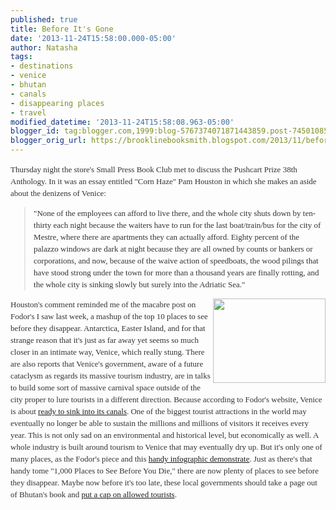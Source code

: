 ```yaml
---
published: true
title: Before It's Gone
date: '2013-11-24T15:58:00.000-05:00'
author: Natasha
tags:
- destinations
- venice
- bhutan
- canals
- disappearing places
- travel
modified_datetime: '2013-11-24T15:58:08.963-05:00'
blogger_id: tag:blogger.com,1999:blog-5767374071871443859.post-7450108584579130803
blogger_orig_url: https://brooklinebooksmith.blogspot.com/2013/11/before-its-gone.html
---
```


<div style="color: #333333; font-family: Georgia, 'Times New Roman', 'Bitstream Charter', Times, serif; font-size: 13px; line-height: 19px;">Thursday night the store's Small Press Book Club met to discuss the Pushcart Prize 38th Anthology. In it was an essay entitled "Corn Haze" Pam Houston in which she makes an aside about the denizens of Venice:</div><blockquote style="color: #333333; font-family: Georgia, 'Times New Roman', 'Bitstream Charter', Times, serif; font-size: 13px; line-height: 19px;">"None of the employees can afford to live there, and the whole city shuts down by ten-thirty each night because the waiters have to run for the last boat/train/bus for the city of Mestre, where there are apartments they can actually afford. Eighty percent of the palazzo windows are dark at night because they are all owned by counts or bankers or corporations, and now, because of the waive action of speedboats, the wood pilings that have stood strong under the town for more than a thousand years are finally rotting, and the whole city is sinking slowly but surely into the Adriatic Sea."</blockquote><div style="color: #333333; font-family: Georgia, 'Times New Roman', 'Bitstream Charter', Times, serif; font-size: 13px; line-height: 19px;"><img alt="" class=" wp-image-9687 alignright" data-mce-src="https://globecornerbookstore.com/blogs/wp-content/uploads/2013/11/venice-300x225.jpg" height="135" src="https://globecornerbookstore.com/blogs/wp-content/uploads/2013/11/venice-300x225.jpg" style="border: 0px; cursor: default; float: right;" title="venice" width="180" /></div><div style="color: #333333; font-family: Georgia, 'Times New Roman', 'Bitstream Charter', Times, serif; font-size: 13px; line-height: 19px;">Houston's comment reminded me of the macabre post on Fodor's I saw last week, a mashup of the top 10 places to see before they disappear. Antarctica, Easter Island, and for that strange reason that it's just as far away yet seems so much closer in an intimate way, Venice, which really stung. There are also reports that Venice's government, aware of a future cataclysm as regards its massive tourism industry, are in talks to build some sort of massive carnival space outside of the city proper to lure tourists in a different direction. Because according to Fodor's website, Venice is about&nbsp;<a data-mce-href="https://www.fodors.com/news/photos/10-places-to-see-before-theyre-gone#!1-intro" href="https://www.fodors.com/news/photos/10-places-to-see-before-theyre-gone#!1-intro" target="_blank">ready to sink into its canals</a>. One of the biggest tourist attractions in the world may eventually no longer be able to sustain the millions and millions of visitors it receives every year. This is not only sad on an environmental and historical level, but economically as well. A whole industry is built around tourism to Venice that may eventually dry up. But it's only one of many places, as the Fodor's piece and this&nbsp;<a data-mce-href="https://dailyinfographic.com/10-places-to-see-before-theyre-gone-infographic" href="https://dailyinfographic.com/10-places-to-see-before-theyre-gone-infographic" target="_blank">handy infographic demonstrate</a>. Just as there's that handy tome "1,000 Places to See Before You Die," there are now plenty of places to see before they disappear. Maybe now before it's too late, these local governments should take a page out of Bhutan's book and&nbsp;<a data-mce-href="https://en.wikipedia.org/wiki/Tourism_in_Bhutan" href="https://en.wikipedia.org/wiki/Tourism_in_Bhutan" target="_blank">put a cap on allowed tourists</a>.</div>